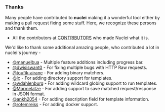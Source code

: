 
### Thanks

Many people have contributed to **nuclei** making it a wonderful tool either by making a pull request fixing some stuff. Here, we recognize these persons and thank them. 

- All the contributors at [CONTRIBUTORS](https://github.com/Explorer1092/nuclei/graphs/contributors) who made Nuclei what it is.

We'd like to thank some additional amazing people, who contributed a lot in nuclei's journey - 

- [@manuelbua](https://www.github.com/manuelbua) - Multiple feature additions including progress bar. 
- [@dwisiswant0](https://www.github.com/dwisiswant0) - For fixing multiple bugs with HTTP Raw requests. 
- [@toufik-airane](https://www.github.com/toufik-airane) - For adding binary matchers.
- [@lc](https://www.github.com/lc) - For adding directory support for templates.
- [@wdahlenburg](https://www.github.com/wdahlenburg) - For adding wildcard globing support to run templates.
- [@Marmelatze](https://www.github.com/Marmelatze) - For adding support to save matched request/response in JSON format. 
- [@ankh2054](https://www.github.com/ankh2054) - For adding description field for template information.
- [@rotemreiss](https://www.github.com/rotemreiss) - For adding docker support.